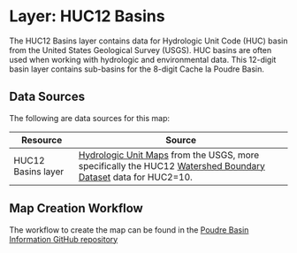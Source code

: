 # Layer:  HUC12 Basins

The HUC12 Basins layer contains data for Hydrologic Unit Code (HUC) basin
from the United States Geological Survey (USGS).
HUC basins are often used when working with hydrologic and environmental data.
This 12-digit basin layer contains sub-basins for the 8-digit Cache la Poudre Basin.

## Data Sources

The following are data sources for this map:

| **Resource** | **Source** |
| -- | -- |
| HUC12 Basins layer | [Hydrologic Unit Maps](https://water.usgs.gov/GIS/huc.html) from the USGS, more specifically the HUC12 [Watershed Boundary Dataset](ftp://rockyftp.cr.usgs.gov/vdelivery/Datasets/Staged/Hydrography/WBD/) data for HUC2=10. |

## Map Creation Workflow

The workflow to create the map can be found in the
[Poudre Basin Information GitHub repository](https://github.com/OpenWaterFoundation/owf-infomapper-poudre/tree/master/workflow/BasinEntities/Physical-Basins)
